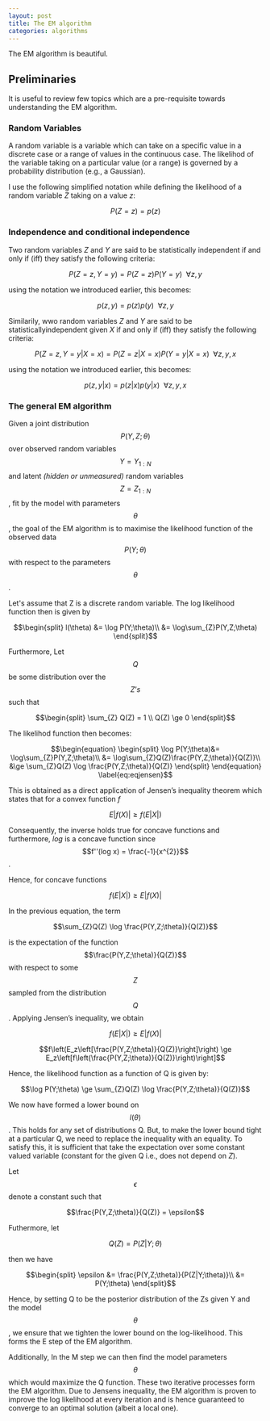 ```yaml
---
layout: post
title: The EM algorithm
categories: algorithms
---
```


The EM algorithm is beautiful.

Preliminaries
-------------

It is useful to review few topics which are a pre-requisite towards
understanding the EM algorithm.

### Random Variables

A random variable is a variable which can take on a specific value in a discrete case or a range of values in the continuous case. The likelihod of the variable taking on a particular value (or a range) is governed by a probability distribution (e.g., a Gaussian).

I use the following simplified notation while defining the likelihood of a random variable *Z* taking on a value *z*:

$$P(Z=z)= p(z)$$

### Independence and conditional independence

Two random variables *Z* and *Y* are said to be statistically
independent if and only if (iff) they satisfy the following criteria:

$$P(Z=z,Y=y) = P(Z=z)P(Y=y) ~~\forall z,y$$

using the notation we introduced earlier, this becomes:

$$p(z,y) = p(z)p(y) ~~\forall z,y$$

Similarily, wwo random variables *Z* and *Y* are said to be statisticallyindependent given *X* if and only if (iff) they satisfy the following criteria:

$$P(Z=z,Y=y|X=x) = P(Z=z|X=x)P(Y=y|X=x) ~~\forall z,y,x$$

using the notation we introduced earlier, this becomes:

$$p(z,y|x) = p(z|x)p(y|x) ~~\forall z,y,x$$


### The general EM algorithm

Given a joint distribution $$P(Y,Z;\theta)$$ over observed random
variables $$Y=Y_{1:N}$$ and latent *(hidden or unmeasured)* random variables $$Z={Z_{1:N}}$$, fit by the model with parameters $$\theta$$, the goal of the EM algorithm is to maximise the likelihood function of the observed data $$P(Y;\theta)$$ with respect to the parameters $$\theta$$.

Let's assume that Z is a discrete random variable.
The log likelihood function then is given by

$$\begin{split}
l(\theta) &= \log P(Y;\theta)\\
&= \log\sum_{Z}P(Y,Z;\theta)
\end{split}$$

Furthermore, Let $$Q$$ be some distribution over the $$Z’s$$ such that

$$\begin{split}
\sum_{Z} Q(Z) = 1 \\
Q(Z) \ge 0
\end{split}$$

The likelihod function then becomes:

$$\begin{equation}
\begin{split}
\log P(Y;\theta)&= \log\sum_{Z}P(Y,Z;\theta)\\
&= \log\sum_{Z}Q(Z)\frac{P(Y,Z;\theta)}{Q(Z)}\\
&\ge \sum_{Z}Q(Z) \log \frac{P(Y,Z;\theta)}{Q(Z)}
\end{split}
\end{equation}
\label{eq:eqjensen}$$

This is obtained as a direct application of Jensen’s inequality theorem which states that for a convex function *f*

$$E\left|f(X)\right| \ge f(E\left|X\right|)$$

Consequently, the inverse holds true for concave functions and furthermore, *log* is a concave function since $$f''(log x) = \frac{-1}{x^{2}}$$.

Hence, for concave functions

$$f(E\left|X\right|) \ge E\left|f\left(X\right)\right|$$


In the previous equation, the term

$$\sum_{Z}Q(Z) \log \frac{P(Y,Z;\theta)}{Q(Z)}$$

is the expectation of the function $$\frac{P(Y,Z;\theta)}{Q(Z)}$$
with respect to some $$Z$$ sampled from the distribution $$Q$$. Applying Jensen’s inequality, we obtain

$$f\left(E\left|X\right|\right) \ge E\left|f\left(X\right)\right|$$

$$f\left(E_z\left[\frac{P(Y,Z;\theta)}{Q(Z)}\right]\right) \ge E_z\left[f\left(\frac{P(Y,Z;\theta)}{Q(Z)}\right)\right]$$

Hence, the likelihood function as a function of Q is given by:

$$\log P(Y;\theta) \ge \sum_{Z}Q(Z) \log \frac{P(Y,Z;\theta)}{Q(Z)}$$

We now have formed a lower bound on $$l(\theta)$$.
This holds for any set of distributions Q. But, to make the lower bound tight at a particular Q, we need to replace the inequality with an equality. To satisfy this, it is sufficient that take the expectation over some constant valued variable (constant for the given Q i.e., does not depend on $Z$).

Let $$\epsilon$$ denote a constant such that

$$\frac{P(Y,Z;\theta)}{Q(Z)} = \epsilon$$

Futhermore, let

$$Q(Z) = P(Z|Y;\theta)$$

then we have

$$\begin{split}
\epsilon &= \frac{P(Y,Z;\theta)}{P(Z|Y;\theta)}\\
&= P(Y;\theta)
\end{split}$$

Hence, by setting Q to be the posterior distribution of the Zs given Y
and the model $$\theta$$, we ensure that we tighten the lower bound on the log-likelihood. This forms the E step of the EM algorithm.

Additionally, In the M step we can then find the model parameters $$\theta$$ which would maximize the Q function. These two iterative processes form the EM algorithm. Due to Jensens inequality, the EM
algorithm is proven to improve the log likelihood at every iteration and is hence guaranteed to converge to an optimal solution (albeit a local one).

